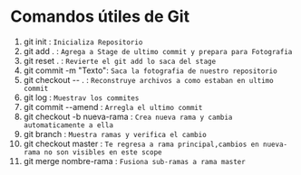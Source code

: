 # Comandos útiles de Git

1. git init : ```Inicializa Repositorio```
2. git add . : ```Agrega a Stage de ultimo commit y prepara para Fotografia```
3. git reset . : ```Revierte el git add lo saca del stage```
4. git commit -m "Texto": ```Saca la fotografia de nuestro repositorio```
5. git checkout -- . : ```Reconstruye archivos a como estaban en ultimo commit```
6. git log : ```Muestrav los commites```
7. git commit --amend : ```Arregla el ultimo commit```
8. git checkout -b nueva-rama : ```Crea nueva rama y cambia automaticamente a ella```
9. git branch : ```Muestra ramas y verifica el cambio```
10. git checkout master : ```Te regresa a rama principal,cambios en nueva-rama no son visibles en este scope```
11. git merge nombre-rama : ```Fusiona sub-ramas a rama master```